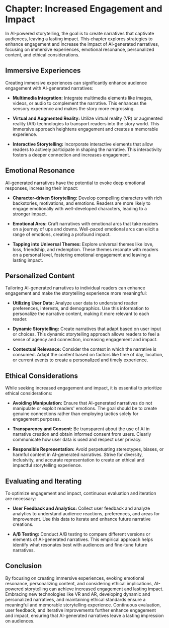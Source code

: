 Chapter: Increased Engagement and Impact
========================================

In AI-powered storytelling, the goal is to create narratives that captivate audiences, leaving a lasting impact. This chapter explores strategies to enhance engagement and increase the impact of AI-generated narratives, focusing on immersive experiences, emotional resonance, personalized content, and ethical considerations.

Immersive Experiences
---------------------

Creating immersive experiences can significantly enhance audience engagement with AI-generated narratives:

* **Multimedia Integration:** Integrate multimedia elements like images, videos, or audio to complement the narrative. This enhances the sensory experience and makes the story more engrossing.

* **Virtual and Augmented Reality:** Utilize virtual reality (VR) or augmented reality (AR) technologies to transport readers into the story world. This immersive approach heightens engagement and creates a memorable experience.

* **Interactive Storytelling:** Incorporate interactive elements that allow readers to actively participate in shaping the narrative. This interactivity fosters a deeper connection and increases engagement.

Emotional Resonance
-------------------

AI-generated narratives have the potential to evoke deep emotional responses, increasing their impact:

* **Character-driven Storytelling:** Develop compelling characters with rich backstories, motivations, and emotions. Readers are more likely to engage emotionally with well-developed characters, leading to a stronger impact.

* **Emotional Arcs:** Craft narratives with emotional arcs that take readers on a journey of ups and downs. Well-paced emotional arcs can elicit a range of emotions, creating a profound impact.

* **Tapping into Universal Themes:** Explore universal themes like love, loss, friendship, and redemption. These themes resonate with readers on a personal level, fostering emotional engagement and leaving a lasting impact.

Personalized Content
--------------------

Tailoring AI-generated narratives to individual readers can enhance engagement and make the storytelling experience more meaningful:

* **Utilizing User Data:** Analyze user data to understand reader preferences, interests, and demographics. Use this information to personalize the narrative content, making it more relevant to each reader.

* **Dynamic Storytelling:** Create narratives that adapt based on user input or choices. This dynamic storytelling approach allows readers to feel a sense of agency and connection, increasing engagement and impact.

* **Contextual Relevance:** Consider the context in which the narrative is consumed. Adapt the content based on factors like time of day, location, or current events to create a personalized and timely experience.

Ethical Considerations
----------------------

While seeking increased engagement and impact, it is essential to prioritize ethical considerations:

* **Avoiding Manipulation:** Ensure that AI-generated narratives do not manipulate or exploit readers' emotions. The goal should be to create genuine connections rather than employing tactics solely for engagement purposes.

* **Transparency and Consent:** Be transparent about the use of AI in narrative creation and obtain informed consent from users. Clearly communicate how user data is used and respect user privacy.

* **Responsible Representation:** Avoid perpetuating stereotypes, biases, or harmful content in AI-generated narratives. Strive for diversity, inclusivity, and accurate representation to create an ethical and impactful storytelling experience.

Evaluating and Iterating
------------------------

To optimize engagement and impact, continuous evaluation and iteration are necessary:

* **User Feedback and Analytics:** Collect user feedback and analyze analytics to understand audience reactions, preferences, and areas for improvement. Use this data to iterate and enhance future narrative creations.

* **A/B Testing:** Conduct A/B testing to compare different versions or elements of AI-generated narratives. This empirical approach helps identify what resonates best with audiences and fine-tune future narratives.

Conclusion
----------

By focusing on creating immersive experiences, evoking emotional resonance, personalizing content, and considering ethical implications, AI-powered storytelling can achieve increased engagement and lasting impact. Embracing new technologies like VR and AR, developing dynamic and personalized narratives, and maintaining ethical standards ensure a meaningful and memorable storytelling experience. Continuous evaluation, user feedback, and iterative improvements further enhance engagement and impact, ensuring that AI-generated narratives leave a lasting impression on audiences.
